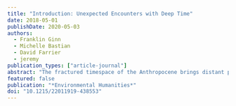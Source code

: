 ```yaml
---
title: "Introduction: Unexpected Encounters with Deep Time"
date: 2018-05-01
publishDate: 2020-05-03
authors: 
  - Franklin Ginn
  - Michelle Bastian
  - David Farrier
  - jeremy
publication_types: ["article-journal"]
abstract: "The fractured timespace of the Anthropocene brings distant pasts and futures into the present. Thinking about deep time is challenging: deep time is strange and warps our sense of belonging and our relationships to Earth forces and creatures. The introduction to this special section builds on scholarship in the environmental humanities concerning the ongoing inheritance of biological and geologic processes that stretch back into the deep past as well as the opening up of multiple vistas of the futures. Rather than understanding deep time as an abstract concept, we explore how deep time manifests through places, objects, and practices. Focusing on three modes through which deep time is encountered—enchantment, violence, and haunting—we introduce deep time as an intimate element woven into everyday lives. Deep time stories, we suggest, engage with the productive ways in which deep time reworks questions of narrative, self, and representation. In addressing these dynamics, this introduction and the accompanying articles place current concerns into the larger flows of planetary temporalities, revealing deep time as productive, homely, and wondrous as well as unsettling, uncanny."
featured: false
publication: "*Environmental Humanities*"
doi: "10.1215/22011919-438553"
---
```


